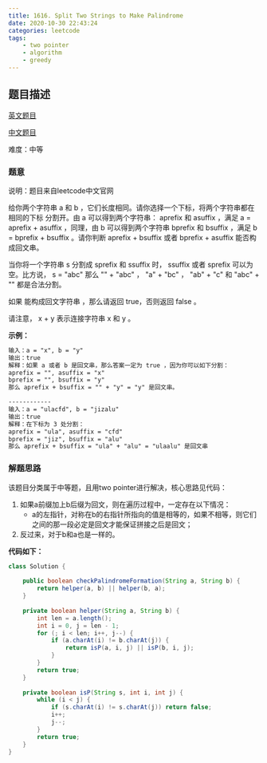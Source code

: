 ```yaml
---
title: 1616. Split Two Strings to Make Palindrome
date: 2020-10-30 22:43:24
categories: leetcode
tags:
	- two pointer
	- algorithm 
	- greedy
---
```



## 题目描述

[英文题目](https://leetcode.com/problems/split-two-strings-to-make-palindrome/)

[中文题目](https://leetcode-cn.com/problems/split-two-strings-to-make-palindrome/)

难度：中等

### 题意

说明：题目来自leetcode中文官网

给你两个字符串 a 和 b ，它们长度相同。请你选择一个下标，将两个字符串都在 相同的下标 分割开。由 a 可以得到两个字符串： aprefix 和 asuffix ，满足 a = aprefix + asuffix ，同理，由 b 可以得到两个字符串 bprefix 和 bsuffix ，满足 b = bprefix + bsuffix 。请你判断 aprefix + bsuffix 或者 bprefix + asuffix 能否构成回文串。

当你将一个字符串 s 分割成 sprefix 和 ssuffix 时， ssuffix 或者 sprefix 可以为空。比方说， s = "abc" 那么 "" + "abc" ， "a" + "bc" ， "ab" + "c" 和 "abc" + "" 都是合法分割。

如果 能构成回文字符串 ，那么请返回 true，否则返回 false 。

请注意， x + y 表示连接字符串 x 和 y 。

**示例：**

```txt
输入：a = "x", b = "y"
输出：true
解释：如果 a 或者 b 是回文串，那么答案一定为 true ，因为你可以如下分割：
aprefix = "", asuffix = "x"
bprefix = "", bsuffix = "y"
那么 aprefix + bsuffix = "" + "y" = "y" 是回文串。

------------
输入：a = "ulacfd", b = "jizalu"
输出：true
解释：在下标为 3 处分割：
aprefix = "ula", asuffix = "cfd"
bprefix = "jiz", bsuffix = "alu"
那么 aprefix + bsuffix = "ula" + "alu" = "ulaalu" 是回文串
```



### 解题思路

该题目分类属于中等题，且用two pointer进行解决，核心思路见代码：

1. 如果a前缀加上b后缀为回文，则在遍历过程中，一定存在以下情况：
   - a的左指针，对称在b的右指针所指向的值是相等的，如果不相等，则它们之间的那一段必定是回文才能保证拼接之后是回文；
2. 反过来，对于b和a也是一样的。

**代码如下：**

```java
class Solution {
    
    public boolean checkPalindromeFormation(String a, String b) {
        return helper(a, b) || helper(b, a);
    }
    
    private boolean helper(String a, String b) {
        int len = a.length();
        int i = 0, j = len - 1;
        for (; i < len; i++, j--) {
            if (a.charAt(i) != b.charAt(j)) {
                return isP(a, i, j) || isP(b, i, j);
            }
        }
        return true;
    }
    
    private boolean isP(String s, int i, int j) {
        while (i < j) {
            if (s.charAt(i) != s.charAt(j)) return false;
            i++;
            j--;
        }
        return true;
    }
}
```



